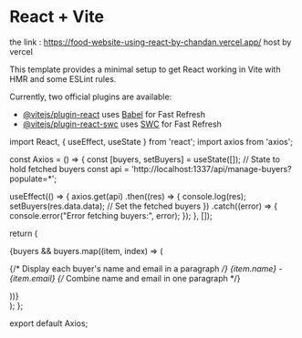 # React + Vite

the link :  https://food-website-using-react-by-chandan.vercel.app/
host by vercel

This template provides a minimal setup to get React working in Vite with HMR and some ESLint rules.

Currently, two official plugins are available:

- [@vitejs/plugin-react](https://github.com/vitejs/vite-plugin-react/blob/main/packages/plugin-react/README.md) uses [Babel](https://babeljs.io/) for Fast Refresh
- [@vitejs/plugin-react-swc](https://github.com/vitejs/vite-plugin-react-swc) uses [SWC](https://swc.rs/) for Fast Refresh
















import React, { useEffect, useState } from 'react';
import axios from 'axios';

const Axios = () => {
  const [buyers, setBuyers] = useState([]); // State to hold fetched buyers
  const api = 'http://localhost:1337/api/manage-buyers?populate=*';

  useEffect(() => {
    axios.get(api)
      .then((res) => {
        console.log(res);
        setBuyers(res.data.data); // Set the fetched buyers
      })
      .catch((error) => {
        console.error("Error fetching buyers:", error);
      });
  }, []);

  return (
    <div>
      {buyers && buyers.map((item, index) => (
        <div key={index}>
          <p> {/* Display each buyer's name and email in a paragraph */}
            {item.name} - {item.email} {/* Combine name and email in one paragraph */}
          </p>
        </div>
      ))}
    </div>
  );
};

export default Axios;
